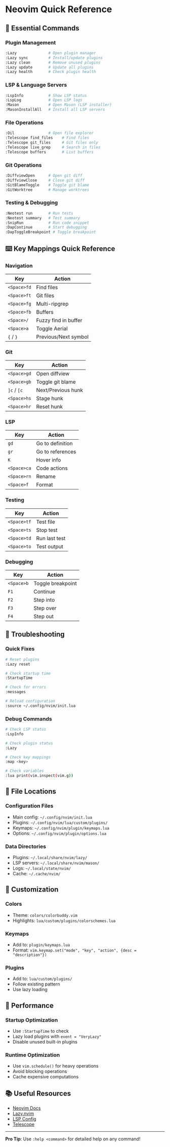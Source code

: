 # Neovim Quick Reference

## 🚀 Essential Commands

### Plugin Management
```bash
:Lazy              # Open plugin manager
:Lazy sync         # Install/update plugins
:Lazy clean        # Remove unused plugins
:Lazy update       # Update all plugins
:Lazy health       # Check plugin health
```

### LSP & Language Servers
```bash
:LspInfo           # Show LSP status
:LspLog            # Open LSP logs
:Mason             # Open Mason (LSP installer)
:MasonInstallAll   # Install all LSP servers
```

### File Operations
```bash
:Oil               # Open file explorer
:Telescope find_files    # Find files
:Telescope git_files     # Git files only
:Telescope live_grep     # Search in files
:Telescope buffers       # List buffers
```

### Git Operations
```bash
:DiffviewOpen      # Open git diff
:DiffviewClose     # Close git diff
:GitBlameToggle    # Toggle git blame
:GitWorktree       # Manage worktrees
```

### Testing & Debugging
```bash
:Neotest run       # Run tests
:Neotest summary   # Test summary
:SnipRun           # Run code snippet
:DapContinue       # Start debugging
:DapToggleBreakpoint # Toggle breakpoint
```

## ⌨️ Key Mappings Quick Reference

### Navigation
| Key | Action |
|-----|--------|
| `<Space>fd` | Find files |
| `<Space>ft` | Git files |
| `<Space>fg` | Multi-ripgrep |
| `<Space>fb` | Buffers |
| `<Space>/` | Fuzzy find in buffer |
| `<Space>a` | Toggle Aerial |
| `{` / `}` | Previous/Next symbol |

### Git
| Key | Action |
|-----|--------|
| `<Space>gd` | Open diffview |
| `<Space>gb` | Toggle git blame |
| `]c` / `[c` | Next/Previous hunk |
| `<Space>hs` | Stage hunk |
| `<Space>hr` | Reset hunk |

### LSP
| Key | Action |
|-----|--------|
| `gd` | Go to definition |
| `gr` | Go to references |
| `K` | Hover info |
| `<Space>ca` | Code actions |
| `<Space>rn` | Rename |
| `<Space>f` | Format |

### Testing
| Key | Action |
|-----|--------|
| `<Space>tf` | Test file |
| `<Space>ts` | Stop test |
| `<Space>td` | Run last test |
| `<Space>to` | Test output |

### Debugging
| Key | Action |
|-----|--------|
| `<Space>b` | Toggle breakpoint |
| `F1` | Continue |
| `F2` | Step into |
| `F3` | Step over |
| `F4` | Step out |


## 🔧 Troubleshooting

### Quick Fixes
```bash
# Reset plugins
:Lazy reset

# Check startup time
:StartupTime

# Check for errors
:messages

# Reload configuration
:source ~/.config/nvim/init.lua
```

### Debug Commands
```bash
# Check LSP status
:LspInfo

# Check plugin status
:Lazy

# Check key mappings
:map <key>

# Check variables
:lua print(vim.inspect(vim.g))
```

## 📁 File Locations

### Configuration Files
- Main config: `~/.config/nvim/init.lua`
- Plugins: `~/.config/nvim/lua/custom/plugins/`
- Keymaps: `~/.config/nvim/plugin/keymaps.lua`
- Options: `~/.config/nvim/plugin/options.lua`

### Data Directories
- Plugins: `~/.local/share/nvim/lazy/`
- LSP servers: `~/.local/share/nvim/mason/`
- Logs: `~/.local/state/nvim/`
- Cache: `~/.cache/nvim/`

## 🎨 Customization

### Colors
- Theme: `colors/colorbuddy.vim`
- Highlights: `lua/custom/plugins/colorschemes.lua`

### Keymaps
- Add to: `plugin/keymaps.lua`
- Format: `vim.keymap.set("mode", "key", "action", {desc = "description"})`

### Plugins
- Add to: `lua/custom/plugins/`
- Follow existing pattern
- Use lazy loading

## 🚀 Performance

### Startup Optimization
- Use `:StartupTime` to check
- Lazy load plugins with `event = "VeryLazy"`
- Disable unused built-in plugins

### Runtime Optimization
- Use `vim.schedule()` for heavy operations
- Avoid blocking operations
- Cache expensive computations

## 📚 Useful Resources

- [Neovim Docs](https://neovim.io/doc/)
- [Lazy.nvim](https://github.com/folke/lazy.nvim)
- [LSP Config](https://github.com/neovim/nvim-lspconfig)
- [Telescope](https://github.com/nvim-telescope/telescope.nvim)

---

**Pro Tip**: Use `:help <command>` for detailed help on any command!
